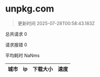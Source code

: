 
  # unpkg.com

  > 更新时间 2025-07-28T00:58:43.183Z
  
  总共请求 0

  请求报错 0

  平均耗时 NaNms

|城市|ip|下载大小|速度|
|-----|----------|---|---|

  